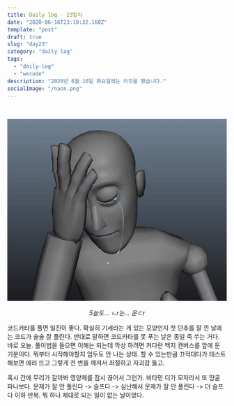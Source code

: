 ```yaml
---
title: Daily log - 23일차
date: "2020-06-16T23:10:32.160Z"
template: "post"
draft: true
slug: "day23"
category: "daily log"
tags:
  - "daily-log"
  - "wecode"
description: "2020년 6월 16일 화요일에는 이것을 했습니다."
socialImage: "/naon.png"
---
```


<br>

![day22](/media/200615-day22.JPG)
*<center>5늘도... ㄴr는... 운ㄷr</center>*

코드카타를 풀면 일진이 좋다. 확실히 기세라는 게 있는 모양인지 첫 단추를 잘 낀 날에는 코드가 술술 잘 풀린다. 반대로 말하면 코드카타를 못 푸는 날은 종일 죽 쑤는 거다. 바로 오늘. 풀이법을 들으면 이해는 되는데 막상 하려면 커다란 백지 캔버스를 앞에 둔 기분이다. 뭐부터 시작해야할지 엄두도 안 나는 상태. 할 수 있는만큼 끄적대다가 테스트 해보면 에러 뜨고 그렇게 천 번을 깨져서 좌절하고 자괴감 들고.

혹시 간에 무리가 갈까봐 영양제를 잠시 끊어서 그런가. 비타민 디가 모자라서 또 땅굴 파나보다. 문제가 잘 안 풀린다 -> 슬프다 -> 심난해서 문제가 잘 안 풀린다 -> 더 슬프다 이하 반복. 뭐 하나 제대로 되는 일이 없는 날이었다.